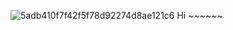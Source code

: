 ![5adb410f7f42f5f78d92274d8ae121c6](https://github.com/user-attachments/assets/925f3ed2-b4af-461c-9eb6-8d3c6e5f0c36)
                                                               Hi
                                                             ~~~~~~
